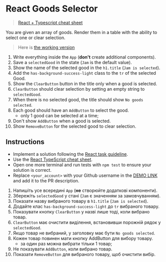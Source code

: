 # React Goods Selector

> [React + Typescript cheat sheet](https://mate-academy.github.io/fe-program/js/extra/react-typescript)

You are given an array of goods. Render them in a table with the ability to select one or clear selection.

> Here is [the working version](https://mate-academy.github.io/react_goods-selector)

1. Write everything inside the `App` (**don't** create additional components).
1. Save a `selectedGood` in the state (`Jam` is the default value).
1. Show the name of the selected good in the `h1.title` (`Jam is selected`).
1. Add the `has-background-success-light` class to the `tr` of the selected Good.
1. Show the `ClearButton` button in the title only when a good is selected.
1. `ClearButton` should clear selection by setting an empty string to `selectedGood`.
1. When there is no selected good, the title should show `No goods selected`.
1. Each good should have an `AddButton` to select the good.
    - only 1 good can be selected at a time;
1. Don't show `AddButton` when a good is selected.
1. Show `RemoveButton` for the selected good to clear selection.

## Instructions

- Implement a solution following the [React task guideline](https://github.com/mate-academy/react_task-guideline#react-tasks-guideline).
- Use the [React TypeScript cheat sheet](https://mate-academy.github.io/fe-program/js/extra/react-typescript).
- Open one more terminal and run tests with `npm test` to ensure your solution is correct.
- Replace `<your_account>` with your Github username in the [DEMO LINK](https://emxm.github.io/react_goods-selector/) and add it to the PR description.

1. Напишіть усе всередині `App` (**не** створюйте додаткові компоненти).
1. Збережіть `selectedGood` у стані (`Jam` є значенням за замовчуванням).
1. Показати назву вибраного товару в `h1.title` (`Jam is selected`).
1. Додайте клас `has-background-success-light` до `tr` вибраного товару.
1. Показувати кнопку `ClearButton` у назві лише тоді, коли вибрано товар.
1. `ClearButton` має очистити виділення, встановивши порожній рядок у `selectedGood`.
1. Якщо товар не вибраний, у заголовку має бути `No goods selected`.
1. Кожен товар повинен мати кнопку AddButton для вибору товару.
     - за один раз можна вибрати тільки 1 товар;
1. Не показувати `AddButton`, коли вибрано товар.
1. Показати `RemoveButton` для вибраного товару, щоб очистити вибір.